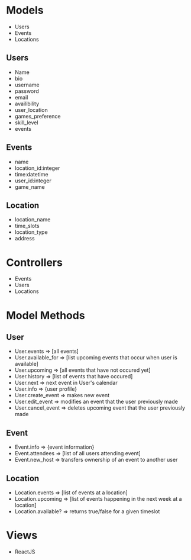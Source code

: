 # Models
- Users
- Events
- Locations

## Users
 - Name
 - bio
 - username
 - password
 - email
 - availibility 
 - user_location
 - games_preference
 - skill_level
 - events

##  Events
 - name
 - location_id:integer
 - time:datetime
 - user_id:integer
 - game_name

## Location
 - location_name
 - time_slots
 - location_type
 - address

# Controllers
 - Events
 - Users
 - Locations

# Model Methods

## User
- User.events => [all events]
- User.available_for => [list upcoming events that occur when user is available]
- User.upcoming => [all events that have not occured yet]
- User.history => [list of events that have occured]
- User.next => next event in User's calendar
- User.info => {user profile}
- User.create_event => makes new event
- User.edit_event => modifies an event that the user previously made
- User.cancel_event => deletes upcoming event that the user previously made

## Event
 - Event.info => {event information}
 - Event.attendees => [list of all users attending event]
 - Event.new_host => transfers ownership of an event to another user

## Location
 - Location.events => [list of events at a location]
 - Location.upcoming => [list of events happening in the next week at a location]
 - Location.available? => returns true/false for a given timeslot


 # Views
  - ReactJS
